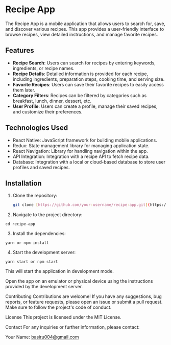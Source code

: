 # Recipe App

The Recipe App is a mobile application that allows users to search for, save, and discover various recipes. This app provides a user-friendly interface to browse recipes, view detailed instructions, and manage favorite recipes.

## Features

- **Recipe Search**: Users can search for recipes by entering keywords, ingredients, or recipe names.
- **Recipe Details**: Detailed information is provided for each recipe, including ingredients, preparation steps, cooking time, and serving size.
- **Favorite Recipes**: Users can save their favorite recipes to easily access them later.
- **Category Filters**: Recipes can be filtered by categories such as breakfast, lunch, dinner, dessert, etc.
- **User Profile**: Users can create a profile, manage their saved recipes, and customize their preferences.

## Technologies Used

- React Native: JavaScript framework for building mobile applications.
- Redux: State management library for managing application state.
- React Navigation: Library for handling navigation within the app.
- API Integration: Integration with a recipe API to fetch recipe data.
- Database: Integration with a local or cloud-based database to store user profiles and saved recipes.

## Installation

1. Clone the repository:

   ```bash
   git clone [https://github.com/your-username/recipe-app.git](https://github.com/basirkhan12/TestyBites.git)
   
2. Navigate to the project directory:

`cd recipe-app`

3. Install the dependencies:

`yarn or npm install`

4. Start the development server:

 `yarn start or npm start`

This will start the application in development mode.

Open the app on an emulator or physical device using the instructions provided by the development server.

Contributing
Contributions are welcome! If you have any suggestions, bug reports, or feature requests, please open an issue or submit a pull request. Make sure to follow the project's code of conduct.

License
This project is licensed under the MIT License.

Contact
For any inquiries or further information, please contact:

Your Name: basiru004@gmail.com
